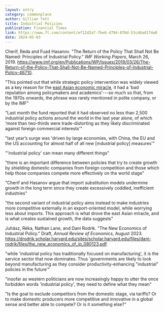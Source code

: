 ```yaml
---
layout: entry
category: commonplace
author: Gillian Tett
title: Industrial Policies
publication: Financial Times
link: https://www.ft.com/content/ef12d3a7-fbe6-4794-870d-53cd6ad1f4e8
date: 2024-05-03
---
```


Cherif, Reda and Fuad Hasanov. "The Return of the Policy That Shall Not Be Named: Principles of Industrial Policy." *IMF Working Papers*, March 26, 2019. <https://www.imf.org/en/Publications/WP/Issues/2019/03/26/The-Return-of-the-Policy-That-Shall-Not-Be-Named-Principles-of-Industrial-Policy-46710>.

"This pointed out that while strategic policy intervention was widely viewed as a key reason for the [east Asian economic miracle](https://en.wikipedia.org/wiki/Four_Asian_Tigers "The Four Asian Tigers ... are the developed East Asian economies of Hong Kong, Singapore, South Korea, and Taiwan.[1] Between the early 1950s and 1990s, they underwent rapid industrialization and maintained exceptionally high growth rates of more than 7 percent a year ... In 1993, a World Bank report The East Asian Miracle credited neoliberal policies with the economic boom, including the maintenance of export-oriented policies, low taxes and minimal welfare states. Institutional analyses found that some level of state intervention was involved. Some analysts argued that industrial policy and state intervention had a much greater influence than the World Bank report suggested"), it had a 'bad reputation among policymakers and academics'---so much so that, from the 1970s onwards, the phrase was rarely mentioned in polite company, or by the IMF"

"Last month the fund reported that it had observed no less than 2,500 industrial policy actions around the world in the last year alone, of which 'more than two-thirds were trade-distorting as they likely discriminated against foreign commercial interests'"

"last year’s surge was 'driven by large economies, with China, the EU and the US accounting for almost half of all new [industrial policy] measures'"

"'industrial policy' can mean many different things"

"there is an important difference between policies that try to create growth by shielding domestic companies from foreign competition and those which help those companies compete more effectively on the world stage"

"Cherif and Hasanov argue that import substitution models undermine growth in the long term since they create excessively coddled, inefficient industries"

"the second variant of industrial policy aims instead to make industries more competitive externally in an export-oriented model, while worrying less about imports. This approach is what drove the east Asian miracle, and is what creates sustained growth, the data suggests"

Juhász, Réka, Nathan Lane, and Dani Rodrik. "The New Economics of Industrial Policy." Draft, *Annual Review of Economics*, August 2023. <https://drodrik.scholar.harvard.edu/sites/scholar.harvard.edu/files/dani-rodrik/files/the_new_economics_of_ip_080123.pdf>.

"while 'industrial policy has traditionally focused on manufacturing', it is the service sector that now dominates. Thus 'governments are likely to look beyond manufacturing as they consider productivity-enhancing "industrial" policies in the future'"

"insofar as western politicians are now increasingly happy to utter the once forbidden words 'industrial policy', they need to define what they mean"

"Is the goal to exclude competitors from the domestic stage, via tariffs? Or to make domestic producers more competitive and innovative in a global sense and better able to compete? Or is it something else?"
